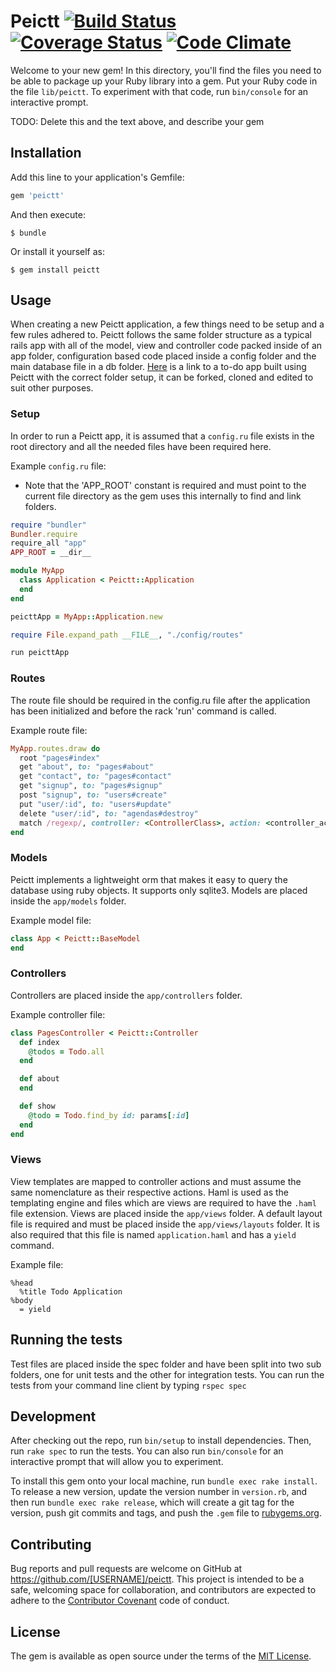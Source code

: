 # Peictt [![Build Status](https://travis-ci.org/andela-tpeters/peictt.svg?branch=testing)](https://travis-ci.org/andela-tpeters/peictt) [![Coverage Status](https://coveralls.io/repos/github/andela-tpeters/peictt/badge.svg?branch=testing)](https://coveralls.io/github/andela-tpeters/peictt?branch=testing) [![Code Climate](https://codeclimate.com/github/andela-tpeters/peictt/badges/gpa.svg)](https://codeclimate.com/github/andela-tpeters/peictt)

Welcome to your new gem! In this directory, you'll find the files you need to be able to package up your Ruby library into a gem. Put your Ruby code in the file `lib/peictt`. To experiment with that code, run `bin/console` for an interactive prompt.

TODO: Delete this and the text above, and describe your gem

## Installation

Add this line to your application's Gemfile:

```ruby
gem 'peictt'
```

And then execute:

    $ bundle

Or install it yourself as:

    $ gem install peictt


## Usage
When creating a new Peictt application, a few things need to be setup and a few rules adhered to. Peictt follows the same folder structure as a typical rails app with all of the model, view and controller code packed inside of an app folder, configuration based code placed inside a config folder and the main database file in a db folder. [Here](https://github.com/andela-tpeter/peictt_todo) is a link to a to-do app built using Peictt with the correct folder setup, it can be forked, cloned and edited to suit other purposes.

### Setup

In order to run a Peictt app, it is assumed that a `config.ru` file exists in the root directory and all the needed files have been required here.

Example `config.ru` file:

* Note that the 'APP_ROOT' constant is required and must point to the current file directory as the gem uses this internally to find and link folders.

```ruby
require "bundler"
Bundler.require
require_all "app"
APP_ROOT = __dir__

module MyApp
  class Application < Peictt::Application
  end
end

peicttApp = MyApp::Application.new

require File.expand_path __FILE__, "./config/routes"

run peicttApp
```

### Routes

The route file should be required in the config.ru file after the application has been initialized and before the rack 'run' command is called.

Example route file:

```ruby
MyApp.routes.draw do
  root "pages#index"
  get "about", to: "pages#about"
  get "contact", to: "pages#contact"
  get "signup", to: "pages#signup"
  post "signup", to: "users#create"
  put "user/:id", to: "users#update"
  delete "user/:id", to: "agendas#destroy"
  match /regexp/, controller: <ControllerClass>, action: <controller_action>, methods: ["GET","POST"]
end
```

### Models

Peictt implements a lightweight orm that makes it easy to query the database using ruby objects. It supports only sqlite3. Models are placed inside the `app/models` folder.

Example model file:

```ruby
class App < Peictt::BaseModel
end
```

### Controllers

Controllers are placed inside the `app/controllers` folder.

Example controller file:

```ruby
class PagesController < Peictt::Controller
  def index
    @todos = Todo.all
  end

  def about
  end

  def show
    @todo = Todo.find_by id: params[:id]
  end
end
```

### Views

View templates are mapped to controller actions and must assume the same nomenclature as their respective actions. Haml is used as the templating engine and files which are views are required to have the `.haml` file extension. Views are placed inside the `app/views` folder. A default layout file is required and must be placed inside the `app/views/layouts` folder. It is also required that this file is named `application.haml` and has a `yield` command.

Example file:

```haml
%head
  %title Todo Application
%body
  = yield
```
## Running the tests

Test files are placed inside the spec folder and have been split into two sub folders, one for unit tests and the other for integration tests. You can run the tests from your command line client by typing `rspec spec`


## Development

After checking out the repo, run `bin/setup` to install dependencies. Then, run `rake spec` to run the tests. You can also run `bin/console` for an interactive prompt that will allow you to experiment.

To install this gem onto your local machine, run `bundle exec rake install`. To release a new version, update the version number in `version.rb`, and then run `bundle exec rake release`, which will create a git tag for the version, push git commits and tags, and push the `.gem` file to [rubygems.org](https://rubygems.org).

## Contributing

Bug reports and pull requests are welcome on GitHub at https://github.com/[USERNAME]/peictt. This project is intended to be a safe, welcoming space for collaboration, and contributors are expected to adhere to the [Contributor Covenant](http://contributor-covenant.org) code of conduct.


## License

The gem is available as open source under the terms of the [MIT License](http://opensource.org/licenses/MIT).
